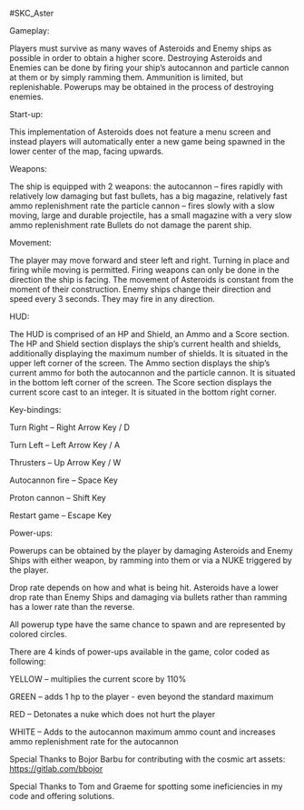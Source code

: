 #SKC_Aster

Gameplay:

Players must survive as many waves of Asteroids and Enemy ships as possible in order to obtain a higher score. Destroying Asteroids and Enemies can be done by firing your ship’s autocannon and particle cannon at them or by simply ramming them. Ammunition is limited, but replenishable. Powerups may be obtained in the process of destroying enemies.

Start-up:

This implementation of Asteroids does not feature a menu screen and instead players will automatically enter a new game being spawned in the lower center of the map, facing upwards. 

Weapons:

The ship is equipped with 2 weapons:
the autocannon – fires rapidly with relatively low damaging but fast bullets, has a big magazine, relatively fast ammo replenishment rate
the particle cannon – fires slowly with a slow moving, large and durable projectile, has a small magazine with a very slow ammo replenishment rate
Bullets do not damage the parent ship.

Movement:

The player may move forward and steer left and right. Turning in place and firing while moving is permitted. Firing weapons can only be done in the direction the ship is facing.
The movement of Asteroids is constant from the moment of their construction.
Enemy ships change their direction and speed every 3 seconds. They may fire in any direction.

HUD:

The HUD is comprised of an HP and Shield, an Ammo and a Score section.
The HP and Shield section displays the ship’s current health and shields, additionally displaying the maximum number of shields. It is situated in the upper left corner of the screen.
The Ammo section displays the ship’s current ammo for both the autocannon and the particle cannon. It is situated in the bottom left corner of the screen.
The Score section displays the current score cast to an integer. It is situated in the bottom right corner.


Key-bindings:

Turn Right – Right Arrow Key / D

Turn Left – Left Arrow Key / A

Thrusters – Up Arrow Key / W

Autocannon fire – Space Key

Proton cannon – Shift Key

Restart game – Escape Key


Power-ups:

Powerups can be obtained by the player by damaging Asteroids and Enemy Ships with either weapon, by ramming into them or via a NUKE triggered by the player.

Drop rate depends on how and what is being hit. Asteroids have a lower drop rate than Enemy Ships and damaging via bullets rather than ramming has a lower rate than the reverse.

All powerup type have the same chance to spawn and are represented by colored circles.

There are 4 kinds of power-ups available in the game, color coded as following:

YELLOW – multiplies the current score by 110%

GREEN – adds 1 hp to the player - even beyond the standard maximum

RED – Detonates a nuke which does not hurt the player

WHITE – Adds to the autocannon maximum ammo count and increases ammo replenishment rate for the autocannon


Special Thanks to Bojor Barbu for contributing with the cosmic art assets:
https://gitlab.com/bbojor

Special Thanks to Tom and Graeme for spotting some ineficiencies in my code and offering solutions.
